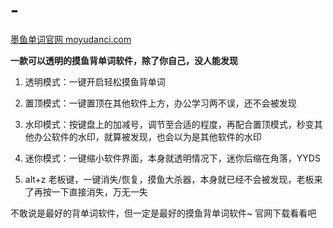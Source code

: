 # -
[墨鱼单词官网 moyudanci.com](https://moyudanci.com)

**一款可以透明的摸鱼背单词软件，除了你自己，没人能发现**

1. 透明模式：一键开启轻松摸鱼背单词

2. 置顶模式：一键置顶在其他软件上方，办公学习两不误，还不会被发现
3. 水印模式：按键盘上的加减号，调节至合适的程度，再配合置顶模式，秒变其他办公软件的水印，就算被发现，也会以为是其他软件的水印
4. 迷你模式：一键缩小软件界面，本身就透明情况下，迷你后缩在角落，YYDS
5. alt+z 老板键，一键消失/恢复，摸鱼大杀器，本身就已经不会被发现，老板来了再按一下直接消失，万无一失

不敢说是最好的背单词软件，但一定是最好的摸鱼背单词软件~
官网下载看看吧
